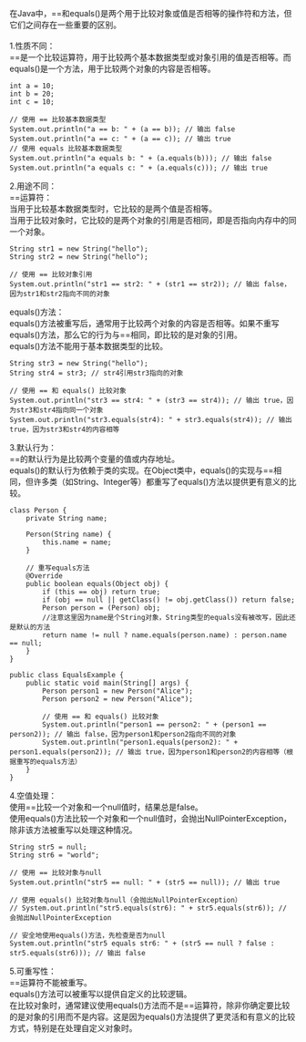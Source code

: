 在Java中，==和equals()是两个用于比较对象或值是否相等的操作符和方法，但它们之间存在一些重要的区别。</br>
</br>
1.性质不同：</br>
==是一个比较运算符，用于比较两个基本数据类型或对象引用的值是否相等。而equals()是一个方法，用于比较两个对象的内容是否相等。</br>
```
int a = 10;  
int b = 20;
int c = 10;  
  
// 使用 == 比较基本数据类型  
System.out.println("a == b: " + (a == b)); // 输出 false
System.out.println("a == c: " + (a == c)); // 输出 true
// 使用 equals 比较基本数据类型
System.out.println("a equals b: " + (a.equals(b))); // 输出 false
System.out.println("a equals c: " + (a.equals(c))); // 输出 true
```

2.用途不同：</br>
==运算符：</br>
当用于比较基本数据类型时，它比较的是两个值是否相等。</br>
当用于比较对象时，它比较的是两个对象的引用是否相同，即是否指向内存中的同一个对象。</br>

```
String str1 = new String("hello");  
String str2 = new String("hello");  
  
// 使用 == 比较对象引用  
System.out.println("str1 == str2: " + (str1 == str2)); // 输出 false，因为str1和str2指向不同的对象
```

equals()方法：</br>
equals()方法被重写后，通常用于比较两个对象的内容是否相等。如果不重写equals()方法，那么它的行为与==相同，即比较的是对象的引用。</br>
equals()方法不能用于基本数据类型的比较。</br>

```
String str3 = new String("hello");  
String str4 = str3; // str4引用str3指向的对象  
  
// 使用 == 和 equals() 比较对象  
System.out.println("str3 == str4: " + (str3 == str4)); // 输出 true，因为str3和str4指向同一个对象  
System.out.println("str3.equals(str4): " + str3.equals(str4)); // 输出 true，因为str3和str4的内容相等
```

3.默认行为：</br>
==的默认行为是比较两个变量的值或内存地址。</br>
equals()的默认行为依赖于类的实现。在Object类中，equals()的实现与==相同，但许多类（如String、Integer等）都重写了equals()方法以提供更有意义的比较。</br>

```
class Person {  
    private String name;  
  
    Person(String name) {  
        this.name = name;  
    }  
  
    // 重写equals方法  
    @Override  
    public boolean equals(Object obj) {  
        if (this == obj) return true;  
        if (obj == null || getClass() != obj.getClass()) return false;  
        Person person = (Person) obj;
        //注意这里因为name是个String对象，String类型的equals没有被改写，因此还是默认的方法
        return name != null ? name.equals(person.name) : person.name == null;  
    }  
}  
  
public class EqualsExample {  
    public static void main(String[] args) {  
        Person person1 = new Person("Alice");  
        Person person2 = new Person("Alice");  
  
        // 使用 == 和 equals() 比较对象  
        System.out.println("person1 == person2: " + (person1 == person2)); // 输出 false，因为person1和person2指向不同的对象  
        System.out.println("person1.equals(person2): " + person1.equals(person2)); // 输出 true，因为person1和person2的内容相等（根据重写的equals方法）  
    }  
}
```

4.空值处理：</br>
使用==比较一个对象和一个null值时，结果总是false。</br>
使用equals()方法比较一个对象和一个null值时，会抛出NullPointerException，除非该方法被重写以处理这种情况。</br>

```
String str5 = null;  
String str6 = "world";  
  
// 使用 == 比较对象与null  
System.out.println("str5 == null: " + (str5 == null)); // 输出 true  
  
// 使用 equals() 比较对象与null（会抛出NullPointerException）  
// System.out.println("str5.equals(str6): " + str5.equals(str6)); // 会抛出NullPointerException  
  
// 安全地使用equals()方法，先检查是否为null  
System.out.println("str5 equals str6: " + (str5 == null ? false : str5.equals(str6))); // 输出 false
```

5.可重写性：</br>
==运算符不能被重写。</br>
equals()方法可以被重写以提供自定义的比较逻辑。</br>
在比较对象时，通常建议使用equals()方法而不是==运算符，除非你确定要比较的是对象的引用而不是内容。这是因为equals()方法提供了更灵活和有意义的比较方式，特别是在处理自定义对象时。</br>
